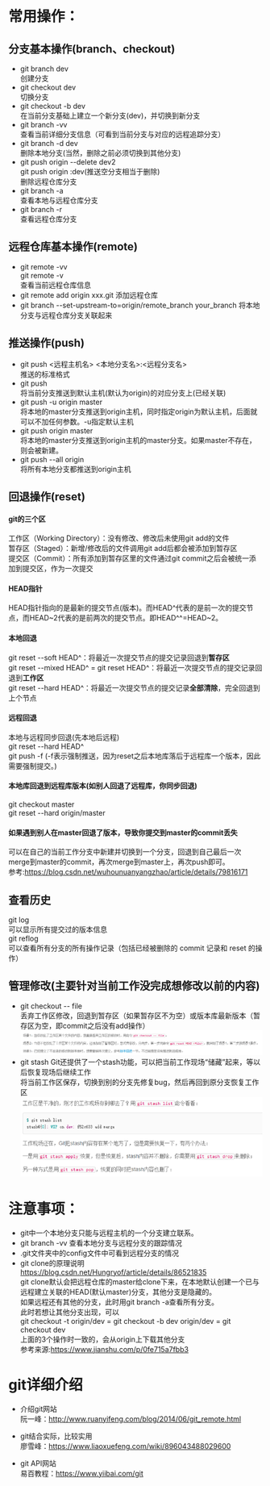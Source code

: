 
# 常用操作：

## 分支基本操作(branch、checkout)
- git branch dev  
创建分支
- git checkout dev  
切换分支
- git checkout -b dev  
在当前分支基础上建立一个新分支(dev)，并切换到新分支
- git branch -vv  
查看当前详细分支信息（可看到当前分支与对应的远程追踪分支）
- git branch -d dev  
删除本地分支(当然，删除之前必须切换到其他分支)
- git push origin --delete dev2  
git push origin :dev(推送空分支相当于删除)  
删除远程仓库分支
- git branch -a  
查看本地与远程仓库分支
- git branch -r  
查看远程仓库分支


## 远程仓库基本操作(remote)
- git remote -vv  
git remote -v  
查看当前远程仓库信息
- git remote add origin xxx.git
添加远程仓库
- git branch --set-upstream-to=origin/remote_branch  your_branch 
将本地分支与远程仓库分支关联起来


## 推送操作(push)
- git push <远程主机名> <本地分支名>:<远程分支名>  
推送的标准格式
- git push  
将当前分支推送到默认主机(默认为origin)的对应分支上(已经关联)
- git push -u origin master  
将本地的master分支推送到origin主机，同时指定origin为默认主机，后面就可以不加任何参数。-u指定默认主机
- git push origin master  
将本地的master分支推送到origin主机的master分支。如果master不存在，则会被新建。 
- git push --all origin  
将所有本地分支都推送到origin主机


## 回退操作(reset)
#### git的三个区
工作区（Working Directory）：没有修改、修改后未使用git add的文件  
暂存区（Staged）：新增/修改后的文件调用git add后都会被添加到暂存区  
提交区（Commit）：所有添加到暂存区里的文件通过git commit之后会被统一添加到提交区，作为一次提交
#### HEAD指针
HEAD指针指向的是最新的提交节点(版本)。而HEAD^代表的是前一次的提交节点，而HEAD\~2代表的是前两次的提交节点。即HEAD^^=HEAD\~2。
#### 本地回退
git reset --soft HEAD^：将最近一次提交节点的提交记录回退到**暂存区**  
git reset --mixed HEAD^ = git reset HEAD^：将最近一次提交节点的提交记录回退到**工作区**  
git reset --hard HEAD^：将最近一次提交节点的提交记录**全部清除**，完全回退到上个节点 
#### 远程回退
本地与远程同步回退(先本地后远程)  
git reset --hard HEAD^  
git push -f (-f表示强制推送，因为reset之后本地库落后于远程库一个版本，因此需要强制提交。) 
#### 本地库回退到远程库版本(如别人回退了远程库，你同步回退)
git checkout master  
git reset --hard origin/master
#### 如果遇到别人在master回退了版本，导致你提交到master的commit丢失
可以在自己的当前工作分支中新建并切换到一个分支，回退到自己最后一次merge到master的commit，再次merge到master上，再次push即可。  
参考:https://blog.csdn.net/wuhounuanyangzhao/article/details/79816171


## 查看历史
git log  
可以显示所有提交过的版本信息  
git reflog  
可以查看所有分支的所有操作记录（包括已经被删除的 commit 记录和 reset 的操作）


## 管理修改(主要针对当前工作没完成想修改以前的内容)
- git checkout -- file  
丢弃工作区修改，回退到暂存区（如果暂存区不为空）或版本库最新版本（暂存区为空，即commit之后没有add操作）
![3个场景](images/3%E4%B8%AA%E5%9C%BA%E6%99%AF.png "来源：https://www.liaoxuefeng.com/wiki/896043488029600/900388704535136")
- git stash
Git还提供了一个stash功能，可以把当前工作现场“储藏”起来，等以后恢复现场后继续工作  
将当前工作区保存，切换到别的分支先修复bug，然后再回到原分支恢复工作区  
![git stash](images/git-stash.png "来源：https://www.liaoxuefeng.com/wiki/896043488029600/900388704535136")
 


# 注意事项：
- git中一个本地分支只能与远程主机的一个分支建立联系。
- git branch -vv 查看本地分支与远程分支的跟踪情况
- .git文件夹中的config文件中可看到远程分支的情况
- git clone的原理说明  
https://blog.csdn.net/Hungryof/article/details/86521835  
git clone默认会把远程仓库的master给clone下来，在本地默认创建一个已与远程建立关联的HEAD(默认master)分支，其他分支是隐藏的。  
如果远程还有其他的分支，此时用git branch -a查看所有分支。  
此时若想让其他分支出现，可以  
git checkout -t origin/dev = git checkout -b dev origin/dev = git checkout dev  
上面的3个操作时一致的，会从origin上下载其他分支  
参考来源:https://www.jianshu.com/p/0fe715a7fbb3

# git详细介绍

- 介绍git网站  
阮一峰：http://www.ruanyifeng.com/blog/2014/06/git_remote.html

- git结合实际，比较实用  
廖雪峰：https://www.liaoxuefeng.com/wiki/896043488029600

- git API网站  
易百教程：https://www.yiibai.com/git


